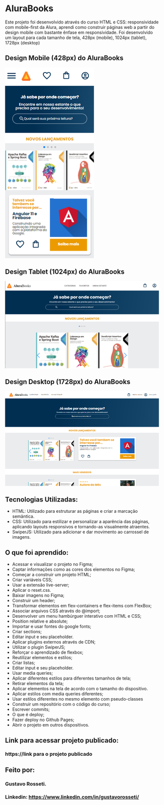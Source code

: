 # AluraBooks

Este projeto foi desenvolvido através do curso HTML e CSS: responsividade com mobile-first da Alura, aprendi como construir páginas web a partir do design mobile com bastante ênfase em responsividade. Foi desenvolvido um layout para cada tamanho de tela, 428px (mobile), 1024px (tablet), 1728px (desktop)

## Design Mobile (428px) do AluraBooks

![Design Mobile](https://github.com/Guhrosseti/alura-books/blob/main/img/imagens-README/Design-mobile.png)

## Design Tablet (1024px) do AluraBooks

![Design Tablet](https://github.com/Guhrosseti/alura-books/blob/main/img/imagens-README/Design-tablet-1024.png)

## Design Desktop (1728px) do AluraBooks

![Design Mobile](https://github.com/Guhrosseti/alura-books/blob/main/img/imagens-README/Design-desktop-1728.png)





## Tecnologias Utilizadas:

- HTML: Utilizado para estruturar as páginas e criar a marcação semântica.
- CSS: Utilizado para estilizar e personalizar a aparência das páginas, aplicando layouts responsivos e tornando-as visualmente atraentes.
- SwiperJS: Utilizado para adicionar e dar movimento ao carrossel de imagens.

## O que foi aprendido:

* Acessar e visualizar o projeto no Figma;
* Captar informações como as cores dos elementos no Figma;
* Começar a construir um projeto HTML;
* Criar variáveis CSS;
* Usar a extensão live-server;
* Aplicar o reset.css.
* Baixar imagens no Figma;
* Construir um header;
* Transformar elementos em flex-containers e flex-items com FlexBox;
* Associar arquivos CSS através do @import;
* Desenvolver um menu hambúrguer interativo com HTML e CSS;
* Position relative e absolute;
* Importar e usar fontes do google fonts;
* Criar sections;
* Editar input e seu placeholder.
* Aplicar plugins externos através de CDN;
* Utilizar o plugin SwiperJS;
* Reforçar o aprendizado de flexbox;
* Reutilizar elementos e estilos;
* Criar listas;
* Editar input e seu placeholder.
* Usar media queries;
* Aplicar diferentes estilos para diferentes tamanhos de tela;
* Retirar elementos da tela;
* Aplicar elementos na tela de acordo com o tamanho do dispositivo.
* Aplicar estilos com media queries diferentes;
* Usar estilos diferentes no mesmo elemento com pseudo-classes
* Construir um repositório com o código do curso;
* Escrever commits;
* O que é deploy;
* Fazer deploy no Github Pages;
* Abrir o projeto em outros dispositivos.



## Link para acessar projeto publicado:

### https://link para o projeto publicado

## Feito por:

### Gustavo Rosseti.

### Linkedin: https://www.linkedin.com/in/gustavorosseti/

